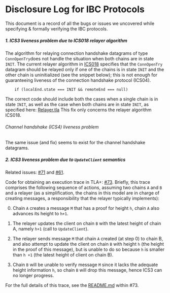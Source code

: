 # Disclosure Log for IBC Protocols

This document is a record of all the bugs or issues we uncovered while specifying & formally verifying the IBC protocols.


##### 1. ICS3 liveness problem due to ICS018 relayer algorithm

The algorithm for relaying connection handshake datagrams of type `ConnOpenTry`does not handle the situation when both chains are in state `INIT`.
The current relayer algorithm in [ICS018](https://github.com/cosmos/ics/tree/master/spec/ics-018-relayer-algorithms) specifies that the `ConnOpenTry` datagram should be relayed only if one of the chains is in state `INIT` and the other chain is uninitialized (see the snippet below); this is not enough for guaranteeing liveness of the connection handshake protocol (ICS04).

```
    if (localEnd.state === INIT && remoteEnd === null)
```

The correct code should include both the cases when a single chain is in state `INIT`, as well as the case when both chains are in state `INIT`, as specified here: [Relayer.tla](https://github.com/informalsystems/ibc-rs/blob/master/docs/spec/relayer/Relayer.tla#L174)
This fix only concerns the relayer algorithm ICS018.

###### Channel handshake (ICS4) liveness problem

The same issue (and fix) seems to exist for the channel handshake datagrams.

##### 2. ICS3 liveness problem due to `UpdateClient` semantics

Related issues: [#71](https://github.com/informalsystems/ibc-rs/issues/71) and [#61](https://github.com/informalsystems/ibc-rs/issues/61).

Code for obtaining an execution trace in TLA+: [#73](https://github.com/informalsystems/ibc-rs/pull/73).
Briefly, this trace comprises the following sequence of actions, assuming two chains `A` and `B` and a relayer (as a simplification, the chains in this model are in charge of creating messages, a responsibility that the relayer typically implements):


0. Chain `A` creates a message `M` that has a proof for height `h`, chain `A` also advances its height to `h+1`.

1. The relayer updates the client on chain `B` with the latest height of chain A, namely `h+1` (call to `UpdateClient`).

2. The relayer sends message `M` that chain `A` created (at step 0) to chain B, and also attempt to update the client on chain `B` with height `h` (the height in the proof of this message), but is unable to do so because `h` is smaller than `h +1` (the latest height of client on chain B).

3. Chain `B` will be unable to verify message `M` since it lacks the adequate height information `h`, so chain `B` will drop this message, hence ICS3 can no longer progress.

For the full details of this trace, see the [README.md](https://github.com/informalsystems/ibc-rs/blob/e33f32db95314461d18fbdb13574ddeabafedad4/verification/spec/connection-handshake/updateclient-deadlock/README.md) within #73.